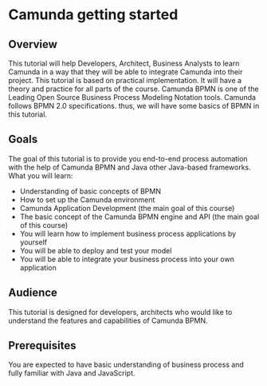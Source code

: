 # Camunda getting started

## Overview
This tutorial will help Developers, Architect, Business Analysts to learn Camunda in a way that they will be able to integrate Camunda into their project. This tutorial is based on practical implementation. It will have a theory and practice for all parts of the course. Camunda BPMN is one of the Leading Open Source Business Process Modeling Notation tools. Camunda follows BPMN 2.0 specifications. thus, we will have some basics of BPMN in this tutorial.

## Goals
The goal of this tutorial is to provide you end-to-end process automation with the help of Camunda BPMN and Java other Java-based frameworks. What you will learn:

* Understanding of basic concepts of BPMN
* How to set up the Camunda environment
* Camunda Application Development (the main goal of this course) 
* The basic concept of the Camunda BPMN engine and API (the main goal of this course)
* You will learn how to implement business  process applications by yourself
* You will be able to deploy and test your model
* You will be able to integrate your business process into your own application

## Audience 
This tutorial is designed for developers, architects who would like to understand the features and capabilities of Camunda BPMN.

## Prerequisites 
You are expected to have basic understanding of business process and fully familiar with Java and JavaScript.
